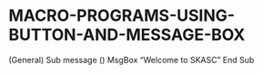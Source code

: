# MACRO-PROGRAMS-USING-BUTTON-AND-MESSAGE-BOX
(General)
Sub message ()
MsgBox “Welcome to SKASC”
End Sub
